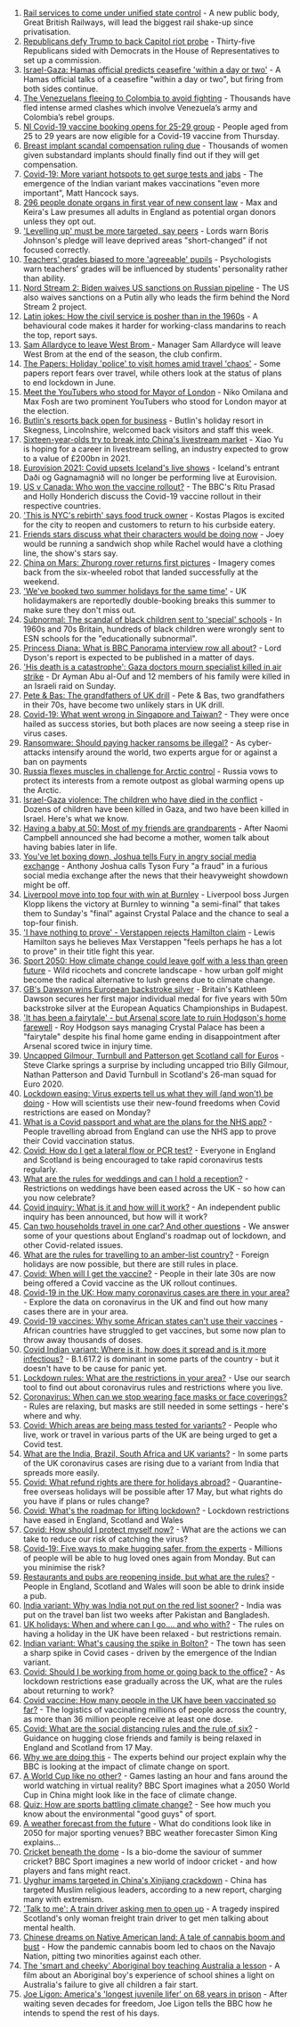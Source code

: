 1. [Rail services to come under unified state control](https://www.bbc.co.uk/news/business-57176858) - A new public body, Great British Railways, will lead the biggest rail shake-up since privatisation.
2. [Republicans defy Trump to back Capitol riot probe](https://www.bbc.co.uk/news/world-us-canada-57180679) - Thirty-five Republicans sided with Democrats in the House of Representatives to set up a commission.
3. [Israel-Gaza: Hamas official predicts ceasefire 'within a day or two'](https://www.bbc.co.uk/news/world-middle-east-57180718) - A Hamas official talks of a ceasefire "within a day or two", but firing from both sides continue.
4. [The Venezuelans fleeing to Colombia to avoid fighting](https://www.bbc.co.uk/news/world-latin-america-57178193) - Thousands have fled intense armed clashes which involve Venezuela’s army and Colombia’s rebel groups.
5. [NI Covid-19 vaccine booking opens for 25-29 group](https://www.bbc.co.uk/news/uk-northern-ireland-57175903) - People aged from 25 to 29 years are now eligible for a Covid-19 vaccine from Thursday.
6. [Breast implant scandal compensation ruling due](https://www.bbc.co.uk/news/health-57179180) - Thousands of women given substandard implants should finally find out if they will get compensation.
7. [Covid-19: More variant hotspots to get surge tests and jabs](https://www.bbc.co.uk/news/uk-57172139) - The emergence of the Indian variant makes vaccinations "even more important", Matt Hancock says.
8. [296 people donate organs in first year of new consent law](https://www.bbc.co.uk/news/uk-politics-57163433) - Max and Keira's Law presumes all adults in England as potential organ donors unless they opt out.
9. ['Levelling up' must be more targeted, say peers](https://www.bbc.co.uk/news/uk-politics-57175982) - Lords warn Boris Johnson's pledge will leave deprived areas "short-changed" if not focused correctly.
10. [Teachers' grades biased to more 'agreeable' pupils](https://www.bbc.co.uk/news/education-57178473) - Psychologists warn teachers' grades will be influenced by students' personality rather than ability.
11. [Nord Stream 2: Biden waives US sanctions on Russian pipeline](https://www.bbc.co.uk/news/world-us-canada-57180674) - The US also waives sanctions on a Putin ally who leads the firm behind the Nord Stream 2 project.
12. [Latin jokes: How the civil service is posher than in the 1960s](https://www.bbc.co.uk/news/uk-57172634) - A behavioural code makes it harder for working-class mandarins to reach the top, report says.
13. [Sam Allardyce to leave West Brom ](https://www.bbc.co.uk/sport/football/57180362) - Manager Sam Allardyce will leave West Brom at the end of the season, the club confirm.
14. [The Papers: Holiday 'police' to visit homes amid travel 'chaos'](https://www.bbc.co.uk/news/blogs-the-papers-57180384) - Some papers report fears over travel, while others look at the status of plans to end lockdown in June.
15. [Meet the YouTubers who stood for Mayor of London](https://www.bbc.co.uk/news/uk-england-london-57177138) - Niko Omilana and Max Fosh are two prominent YouTubers who stood for London mayor at the election.
16. [Butlin's resorts back open for business](https://www.bbc.co.uk/news/uk-57165170) - Butlin's holiday resort in Skegness, Lincolnshire, welcomed back visitors and staff this week.
17. [Sixteen-year-olds try to break into China's livestream market](https://www.bbc.co.uk/news/world-asia-china-57170843) - Xiao Yu is hoping for a career in livestream selling, an industry expected to grow to a value of £200bn in 2021.
18. [Eurovision 2021: Covid upsets Iceland's live shows](https://www.bbc.co.uk/news/newsbeat-57178182) - Iceland's entrant Daði og Gagnamagnið will no longer be performing live at Eurovision.
19. [US v Canada: Who won the vaccine rollout?](https://www.bbc.co.uk/news/world-us-canada-57176501) - The BBC's Ritu Prasad and Holly Honderich discuss the Covid-19 vaccine rollout in their respective countries.
20. ['This is NYC's rebirth' says food truck owner](https://www.bbc.co.uk/news/world-us-canada-57176620) - Kostas Plagos is excited for the city to reopen and customers to return to his curbside eatery.
21. [Friends stars discuss what their characters would be doing now](https://www.bbc.co.uk/news/entertainment-arts-57174331) - Joey would be running a sandwich shop while Rachel would have a clothing line, the show's stars say.
22. [China on Mars: Zhurong rover returns first pictures](https://www.bbc.co.uk/news/science-environment-57172346) - Imagery comes back from the six-wheeled robot that landed successfully at the weekend.
23. ['We've booked two summer holidays for the same time'](https://www.bbc.co.uk/news/business-57155307) - UK holidaymakers are reportedly double-booking breaks this summer to make sure they don't miss out.
24. [Subnormal: The scandal of black children sent to 'special' schools](https://www.bbc.co.uk/news/uk-57099654) - In 1960s and 70s Britain, hundreds of black children were wrongly sent to ESN schools for the "educationally subnormal".
25. [Princess Diana: What is BBC Panorama interview row all about?](https://www.bbc.co.uk/news/explainers-57163815) - Lord Dyson's report is expected to be published in a matter of days.
26. ['His death is a catastrophe': Gaza doctors mourn specialist killed in air strike](https://www.bbc.co.uk/news/world-middle-east-57148580) - Dr Ayman Abu al-Ouf and 12 members of his family were killed in an Israeli raid on Sunday.
27. [Pete & Bas: The grandfathers of UK drill](https://www.bbc.co.uk/news/entertainment-arts-57148204) - Pete & Bas, two grandfathers in their 70s, have become two unlikely stars in UK drill.
28. [Covid-19: What went wrong in Singapore and Taiwan?](https://www.bbc.co.uk/news/world-asia-57153195) - They were once hailed as success stories, but both places are now seeing a steep rise in virus cases.
29. [Ransomware: Should paying hacker ransoms be illegal?](https://www.bbc.co.uk/news/technology-57173096) - As cyber-attacks intensify around the world, two experts argue for or against a ban on payments
30. [Russia flexes muscles in challenge for Arctic control](https://www.bbc.co.uk/news/world-europe-57156839) - Russia vows to protect its interests from a remote outpost as global warming opens up the Arctic.
31. [Israel-Gaza violence: The children who have died in the conflict](https://www.bbc.co.uk/news/world-middle-east-57142627) - Dozens of children have been killed in Gaza, and two have been killed in Israel. Here's what we know.
32. [Having a baby at 50: Most of my friends are grandparents](https://www.bbc.co.uk/news/57174993) - After Naomi Campbell announced she had become a mother, women talk about having babies later in life.
33. [You've let boxing down, Joshua tells Fury in angry social media exchange](https://www.bbc.co.uk/sport/boxing/57180205) - Anthony Joshua calls Tyson Fury "a fraud" in a furious social media exchange after the news that their heavyweight showdown might be off.
34. [Liverpool move into top four with win at Burnley](https://www.bbc.co.uk/sport/football/57082270) - Liverpool boss Jurgen Klopp likens the victory at Burnley to winning "a semi-final" that takes them to Sunday's "final" against Crystal Palace and the chance to seal a top-four finish.
35. ['I have nothing to prove' - Verstappen rejects Hamilton claim](https://www.bbc.co.uk/sport/formula1/57176530) - Lewis Hamilton says he believes Max Verstappen "feels perhaps he has a lot to prove" in their title fight this year.
36. [Sport 2050: How climate change could leave golf with a less than green future](https://www.bbc.co.uk/sport/56972370) - Wild ricochets and concrete landscape - how urban golf might become the radical alternative to lush greens due to climate change.
37. [GB's Dawson wins European backstroke silver](https://www.bbc.co.uk/sport/swimming/57179698) - Britain's Kathleen Dawson secures her first major individual medal for five years with 50m backstroke silver at the European Aquatics Championships in Budapest.
38. ['It has been a fairytale' - but Arsenal score late to ruin Hodgson's home farewell](https://www.bbc.co.uk/sport/football/57082275) - Roy Hodgson says managing Crystal Palace has been a "fairytale" despite his final home game ending in disappointment after Arsenal scored twice in injury time.
39. [Uncapped Gilmour, Turnbull and Patterson get Scotland call for Euros](https://www.bbc.co.uk/sport/football/57171330) - Steve Clarke springs a surprise by including uncapped trio Billy Gilmour, Nathan Patterson and David Turnbull in Scotland's 26-man squad for Euro 2020.
40. [Lockdown easing: Virus experts tell us what they will (and won't) be doing](https://www.bbc.co.uk/news/uk-57069293) - How will scientists use their new-found freedoms when Covid restrictions are eased on Monday?
41. [What is a Covid passport and what are the plans for the NHS app?](https://www.bbc.co.uk/news/explainers-55718553) - People travelling abroad from England can use the NHS app to prove their Covid vaccination status.
42. [Covid: How do I get a lateral flow or PCR test?](https://www.bbc.co.uk/news/health-51943612) - Everyone in England and Scotland is being encouraged to take rapid coronavirus tests regularly.
43. [What are the rules for weddings and can I hold a reception?](https://www.bbc.co.uk/news/explainers-52811509) - Restrictions on weddings have been eased across the UK - so how can you now celebrate?
44. [Covid inquiry: What is it and how will it work?](https://www.bbc.co.uk/news/explainers-57085964) - An independent public inquiry has been announced, but how will it work?
45. [Can two households travel in one car? And other questions](https://www.bbc.co.uk/news/world-asia-china-51176409) - We answer some of your questions about England's roadmap out of lockdown, and other Covid-related issues.
46. [What are the rules for travelling to an amber-list country?](https://www.bbc.co.uk/news/explainers-52544307) - Foreign holidays are now possible, but there are still rules in place.
47. [Covid: When will I get the vaccine?](https://www.bbc.co.uk/news/health-55045639) - People in their late 30s are now being offered a Covid vaccine as the UK rollout continues.
48. [Covid-19 in the UK: How many coronavirus cases are there in your area?](https://www.bbc.co.uk/news/uk-51768274) - Explore the data on coronavirus in the UK and find out how many cases there are in your area.
49. [Covid-19 vaccines: Why some African states can't use their vaccines](https://www.bbc.co.uk/news/56940657) - African countries have struggled to get vaccines, but some now plan to throw away thousands of doses.
50. [Covid Indian variant: Where is it, how does it spread and is it more infectious?](https://www.bbc.co.uk/news/health-57157496) - B.1.617.2 is dominant in some parts of the country - but it doesn't have to be cause for panic yet.
51. [Lockdown rules: What are the restrictions in your area?](https://www.bbc.co.uk/news/uk-54373904) - Use our search tool to find out about coronavirus rules and restrictions where you live.
52. [Coronavirus: When can we stop wearing face masks or face coverings?](https://www.bbc.co.uk/news/health-51205344) - Rules are relaxing, but masks are still needed in some settings - here's where and why.
53. [Covid: Which areas are being mass tested for variants?](https://www.bbc.co.uk/news/explainers-54872039) - People who live, work or travel in various parts of the UK are being urged to get a Covid test.
54. [What are the India, Brazil, South Africa and UK variants?](https://www.bbc.co.uk/news/health-55659820) - In some parts of the UK coronavirus cases are rising due to a variant from India that spreads more easily.
55. [Covid: What refund rights are there for holidays abroad?](https://www.bbc.co.uk/news/business-51615412) - Quarantine-free overseas holidays will be possible after 17 May, but what rights do you have if plans or rules change?
56. [Covid: What's the roadmap for lifting lockdown?](https://www.bbc.co.uk/news/explainers-52530518) - Lockdown restrictions have eased in England, Scotland and Wales
57. [Covid: How should I protect myself now?](https://www.bbc.co.uk/news/health-57087517) - What are the actions we can take to reduce our risk of catching the virus?
58. [Covid-19: Five ways to make hugging safer, from the experts](https://www.bbc.co.uk/news/uk-57083571) - Millions of people will be able to hug loved ones again from Monday. But can you minimise the risk?
59. [Restaurants and pubs are reopening inside, but what are the rules?](https://www.bbc.co.uk/news/business-52977388) - People in England, Scotland and Wales will soon be able to drink inside a pub.
60. [India variant: Why was India not put on the red list sooner?](https://www.bbc.co.uk/news/56801288) - India was put on the travel ban list two weeks after Pakistan and Bangladesh.
61. [UK holidays: When and where can I go.... and who with?](https://www.bbc.co.uk/news/explainers-52646738) - The rules on having a holiday in the UK have been relaxed - but restrictions remain.
62. [Indian variant: What's causing the spike in Bolton?](https://www.bbc.co.uk/news/health-57094274) - The town has seen a sharp spike in Covid cases - driven by the emergence of the Indian variant.
63. [Covid: Should I be working from home or going back to the office?](https://www.bbc.co.uk/news/business-52567567) - As lockdown restrictions ease gradually across the UK, what are the rules about returning to work?
64. [Covid vaccine: How many people in the UK have been vaccinated so far?](https://www.bbc.co.uk/news/health-55274833) - The logistics of vaccinating millions of people across the country, as more than 36 million people receive at least one dose.
65. [Covid: What are the social distancing rules and the rule of six?](https://www.bbc.co.uk/news/uk-51506729) - Guidance on hugging close friends and family is being relaxed in England and Scotland from 17 May.
66. [Why we are doing this](https://www.bbc.co.uk/sport/56972366) - The experts behind our project explain why the BBC is looking at the impact of climate change on sport.
67. [A World Cup like no other?](https://www.bbc.co.uk/sport/56972365) - Games lasting an hour and fans around the world watching in virtual reality? BBC Sport imagines what a 2050 World Cup in China might look like in the face of climate change.
68. [Quiz: How are sports battling climate change?](https://www.bbc.co.uk/sport/57068988) - See how much you know about the environmental "good guys" of sport.
69. [A weather forecast from the future](https://www.bbc.co.uk/sport/56972367) - What do conditions look like in 2050 for major sporting venues? BBC weather forecaster Simon King explains...
70. [Cricket beneath the dome](https://www.bbc.co.uk/sport/56972368) - Is a bio-dome the saviour of summer cricket? BBC Sport imagines a new world of indoor cricket - and how players and fans might react.
71. [Uyghur imams targeted in China's Xinjiang crackdown](https://www.bbc.co.uk/news/world-asia-china-56986057) - China has targeted Muslim religious leaders, according to a new report, charging many with extremism.
72. ['Talk to me': A train driver asking men to open up](https://www.bbc.co.uk/news/stories-57060971) - A tragedy inspired Scotland's only woman freight train driver to get men talking about mental health.
73. [Chinese dreams on Native American land: A tale of cannabis boom and bust](https://www.bbc.co.uk/news/world-us-canada-56835897) - How the pandemic cannabis boom led to chaos on the Navajo Nation, pitting two minorities against each other.
74. [The 'smart and cheeky' Aboriginal boy teaching Australia a lesson](https://www.bbc.co.uk/news/stories-56544429) - A film about an Aboriginal boy's experience of school shines a light on Australia's failure to give all children a fair start.
75. [Joe Ligon: America's 'longest juvenile lifer' on 68 years in prison](https://www.bbc.co.uk/news/world-us-canada-57022924) - After waiting seven decades for freedom, Joe Ligon tells the BBC how he intends to spend the rest of his days.
